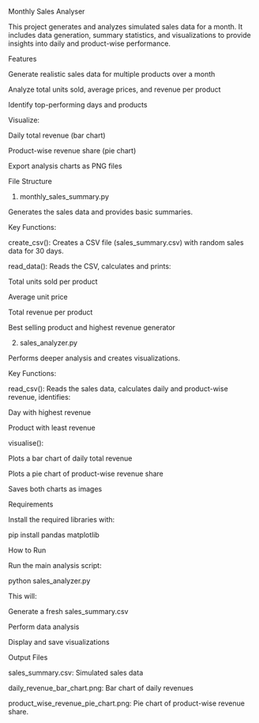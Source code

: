 Monthly Sales Analyser

This project generates and analyzes simulated sales data for a month. It includes data generation, summary statistics, and visualizations to provide insights into daily and product-wise performance.

Features

Generate realistic sales data for multiple products over a month

Analyze total units sold, average prices, and revenue per product

Identify top-performing days and products

Visualize:

Daily total revenue (bar chart)

Product-wise revenue share (pie chart)


Export analysis charts as PNG files


File Structure

1. monthly_sales_summary.py

Generates the sales data and provides basic summaries.

Key Functions:

create_csv(): Creates a CSV file (sales_summary.csv) with random sales data for 30 days.

read_data(): Reads the CSV, calculates and prints:

Total units sold per product

Average unit price

Total revenue per product

Best selling product and highest revenue generator



2. sales_analyzer.py

Performs deeper analysis and creates visualizations.

Key Functions:

read_csv(): Reads the sales data, calculates daily and product-wise revenue, identifies:

Day with highest revenue

Product with least revenue


visualise():

Plots a bar chart of daily total revenue

Plots a pie chart of product-wise revenue share

Saves both charts as images



Requirements

Install the required libraries with:

pip install pandas matplotlib

How to Run

Run the main analysis script:

python sales_analyzer.py

This will:

Generate a fresh sales_summary.csv

Perform data analysis

Display and save visualizations


Output Files

sales_summary.csv: Simulated sales data

daily_revenue_bar_chart.png: Bar chart of daily revenues

product_wise_revenue_pie_chart.png: Pie chart of product-wise revenue share.